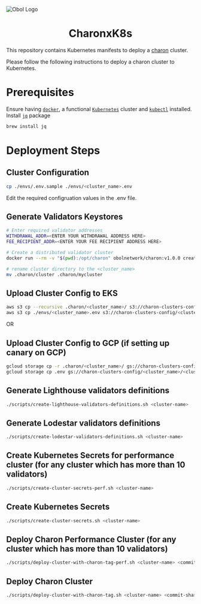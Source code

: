 ![Obol Logo](https://obol.tech/obolnetwork.png)

<h1 align="center">CharonxK8s</h1>

This repository contains Kubernetes manifests to deploy a [charon](https://github.com/ObolNetwork/charon) cluster.

Please follow the following instructions to deploy a charon cluster to Kubernetes.

# Prerequisites
Ensure having [`docker`](https://docs.docker.com/get-docker/), a functional [`Kubernetes`](https://kubernetes.io/) cluster and [`kubectl`](https://kubernetes.io/docs/tasks/tools/#kubectl) installed.
Install [`jq`](https://formulae.brew.sh/formula/jq) package 
```sh
brew install jq 
```

# Deployment Steps
## Cluster Configuration
```sh
cp ./envs/.env.sample ./envs/<cluster_name>.env
```
Edit the required configruation values in the .env file.

## Generate Validators Keystores
```sh
# Enter required validator addresses
WITHDRAWAL_ADDR=<ENTER YOUR WITHDRAWAL ADDRESS HERE>
FEE_RECIPIENT_ADDR=<ENTER YOUR FEE RECIPIENT ADDRESS HERE>

# Create a distributed validator cluster
docker run --rm -v "$(pwd):/opt/charon" obolnetwork/charon:v1.0.0 create cluster --name="mycluster" --withdrawal-addresses="${WITHDRAWAL_ADDR}" --fee-recipient-addresses="${FEE_RECIPIENT_ADDR}" --nodes 6 --threshold 5

# rename cluster directory to the <cluster_name>
mv .charon/cluster .charon/mycluster
```

## Upload Cluster Config to EKS
```sh
aws s3 cp --recursive .charon/<cluster_name>/ s3://charon-clusters-config/<cluster_name>/
aws s3 cp ./envs/<cluster_name>.env s3://charon-clusters-config/<cluster_name>/<cluster_name>.env
```
OR

## Upload Cluster Config to GCP (if setting up canary on GCP)
```sh
gcloud storage cp -r .charon/<cluster_name>/ gs://charon-clusters-config/<cluster_name>/
gcloud storage cp .env gs://charon-clusters-config/<cluster_name>/<cluster_name>.env
```

## Generate Lighthouse validators definitions
```sh
./scripts/create-lighthouse-validators-definitions.sh <cluster-name>
```

## Generate Lodestar validators definitions
```sh
./scripts/create-lodestar-validators-definitions.sh <cluster-name>
```

## Create Kubernetes Secrets for performance cluster (for any cluster which has more than 10 validators)
```sh
./scripts/create-cluster-secrets-perf.sh <cluster-name>
```

## Create Kubernetes Secrets
```sh
./scripts/create-cluster-secrets.sh <cluster-name>
```

## Deploy Charon Performance Cluster (for any cluster which has more than 10 validators)
```sh
./scripts/deploy-cluster-with-charon-tag-perf.sh <cluster-name> <commit-sha>
```

## Deploy Charon Cluster
```sh
./scripts/deploy-cluster-with-charon-tag.sh <cluster-name> <commit-sha>
```